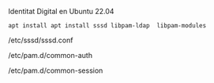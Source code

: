 Identitat Digital en Ubuntu 22.04

```
apt install apt install sssd libpam-ldap  libpam-modules
```

/etc/sssd/sssd.conf  

/etc/pam.d/common-auth

/etc/pam.d/common-session

